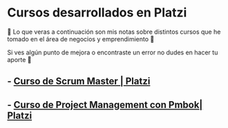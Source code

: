 # Cursos desarrollados en Platzi

🚀 Lo que veras a continuación son mis notas sobre distintos cursos que he tomado en el área de negocios y emprendimiento 💚

Si ves algún punto de mejora o encontraste un error no dudes en hacer tu aporte 💚

## - [Curso de Scrum Master | Platzi](/scrumMaster.md)

## - [Curso de Project Management con Pmbok| Platzi](/CursoProjectManagmentPmbok.md)

